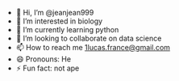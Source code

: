 - 👋 Hi, I’m @jeanjean999
- 👀 I’m interested in biology
- 🌱 I’m currently learning python
- 💞️ I’m looking to collaborate on data science
- 📫 How to reach me 1lucas.france@gmail.com
- 😄 Pronouns: He
- ⚡ Fun fact: not ape

<!---
jeanjean999/jeanjean999 is a ✨ special ✨ repository because its `README.md` (this file) appears on your GitHub profile.
You can click the Preview link to take a look at your changes.
--->
